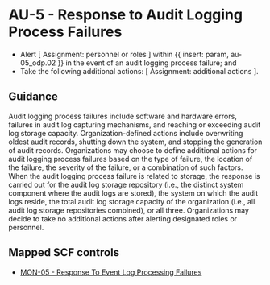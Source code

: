 # AU-5 - Response to Audit Logging Process Failures
- Alert \[ Assignment: personnel or roles \] within {{ insert: param, au-05_odp.02 }} in the event of an audit logging process failure; and
- Take the following additional actions: \[ Assignment: additional actions \].
## Guidance
Audit logging process failures include software and hardware errors, failures in audit log capturing mechanisms, and reaching or exceeding audit log storage capacity. Organization-defined actions include overwriting oldest audit records, shutting down the system, and stopping the generation of audit records. Organizations may choose to define additional actions for audit logging process failures based on the type of failure, the location of the failure, the severity of the failure, or a combination of such factors. When the audit logging process failure is related to storage, the response is carried out for the audit log storage repository (i.e., the distinct system component where the audit logs are stored), the system on which the audit logs reside, the total audit log storage capacity of the organization (i.e., all audit log storage repositories combined), or all three. Organizations may decide to take no additional actions after alerting designated roles or personnel.
## Mapped SCF controls
- [MON-05 - Response To Event Log Processing Failures](../scf/mon-05-responsetoeventlogprocessingfailures.md)